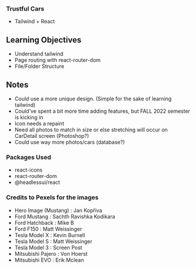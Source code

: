 ### Trustful Cars
- Tailwind + React

## Learning Objectives
- Understand tailwind
- Page routing with react-router-dom
- File/Folder Structure

## Notes
- Could use a more unique design. (Simple for the sake of learning tailwind)
- Could've spent a bit more time adding features, but FALL 2022 semester is kicking in
- Icon needs a repaint
- Need all photos to match in size or else stretching will occur on CarDetail screen (Photoshop?)
- Could use way more photos/cars (database?)

### Packages Used
- react-icons
- react-router-dom
- @headlessui/react

### Credits to Pexels for the images
- Hero Image (Mustang) : Jan Kopřiva
- Ford Mustang : Sachth Ravishka Kodikara
- Ford Hatchback : Mike B
- Ford F150 : Matt Weissinger
- Tesla Model X : Kevin Burnell
- Tesla Model S : Matt Weissinger
- Tesla Model 3 : Screen Post
- Mitsubishi Pajero : Von Hoerst
- Mitsubishi EVO : Erik Mclean
